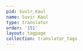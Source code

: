 ```yaml
---
pid: Suvir_Kaul
name: Suvir Kaul
type: translator
order: '151'
layout: tagpage
collection: translator_tags
---
```


